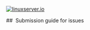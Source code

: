 [linuxserverurl]: https://linuxserver.io
[![linuxserver.io](https://www.linuxserver.io/wp-content/uploads/2015/06/linuxserver_medium.png)][linuxserverurl]

##  Submission guide for issues
